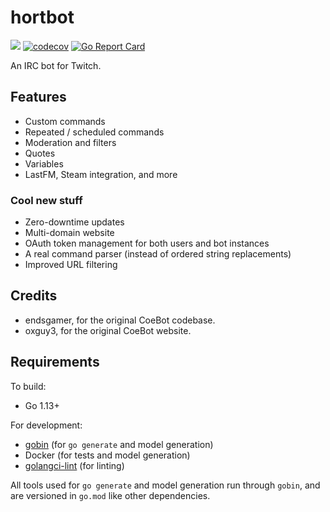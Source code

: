 # hortbot

[![](https://github.com/hortbot/hortbot/workflows/CI/badge.svg?branch=master)](https://github.com/hortbot/hortbot/actions?query=workflow%3ACI+branch%3Amaster)
[![codecov](https://codecov.io/gh/hortbot/hortbot/branch/master/graph/badge.svg)](https://codecov.io/gh/hortbot/hortbot)
[![Go Report Card](https://goreportcard.com/badge/github.com/hortbot/hortbot)](https://goreportcard.com/report/github.com/hortbot/hortbot)

An IRC bot for Twitch.


## Features

- Custom commands
- Repeated / scheduled commands
- Moderation and filters
- Quotes
- Variables
- LastFM, Steam integration, and more


### Cool new stuff

- Zero-downtime updates
- Multi-domain website
- OAuth token management for both users and bot instances
- A real command parser (instead of ordered string replacements)
- Improved URL filtering


## Credits

- endsgamer, for the original CoeBot codebase.
- oxguy3, for the original CoeBot website.


## Requirements

To build:

- Go 1.13+

For development:

- [gobin](https://github.com/myitcv/gobin) (for `go generate` and model generation)
- Docker (for tests and model generation)
- [golangci-lint](https://github.com/golangci/golangci-lint) (for linting)

All tools used for `go generate` and model generation run through `gobin`, and
are versioned in `go.mod` like other dependencies.
